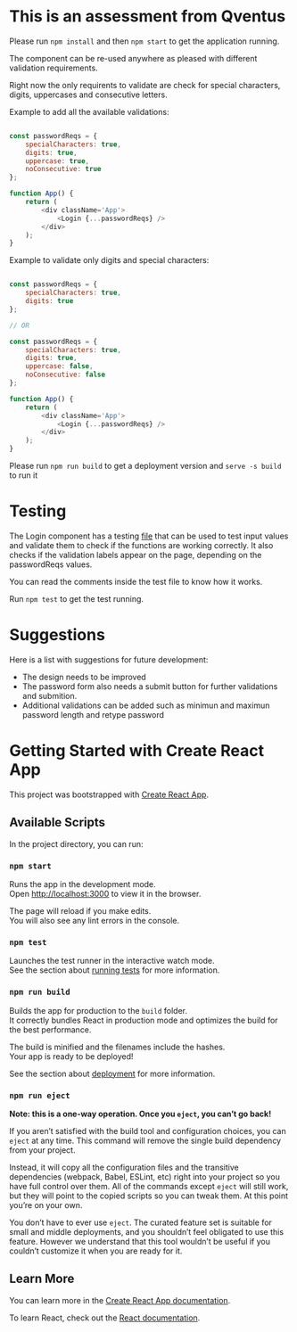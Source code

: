 # This is an assessment from Qventus

Please run `npm install` and then `npm start` to get the application running.

The <Login /> component can be re-used anywhere as pleased with different validation requirements.

Right now the only requirents to validate are check for special characters, digits, uppercases and consecutive letters.

Example to add all the available validations:

```JavaScript

const passwordReqs = {
    specialCharacters: true,
    digits: true,
    uppercase: true,
    noConsecutive: true
};

function App() {
    return (
        <div className='App'>
            <Login {...passwordReqs} />
        </div>
    );
}

```

Example to validate only digits and special characters:

```JavaScript

const passwordReqs = {
    specialCharacters: true,
    digits: true
};

// OR

const passwordReqs = {
    specialCharacters: true,
    digits: true,
    uppercase: false,
    noConsecutive: false
};

function App() {
    return (
        <div className='App'>
            <Login {...passwordReqs} />
        </div>
    );
}

```

Please run `npm run build` to get a deployment version and `serve -s build` to run it

# Testing

The Login component has a testing [file](./src/components/login/Login.test.tsx) that can be used to test input values and validate them to check if the functions are working correctly.
It also checks if the validation labels appear on the page, depending on the passwordReqs values.

You can read the comments inside the test file to know how it works.

Run `npm test` to get the test running.

# Suggestions

Here is a list with suggestions for future development:

-   The design needs to be improved
-   The password form also needs a submit button for further validations and submition.
-   Additional validations can be added such as minimun and maximun password length and retype password

# Getting Started with Create React App

This project was bootstrapped with [Create React App](https://github.com/facebook/create-react-app).

## Available Scripts

In the project directory, you can run:

### `npm start`

Runs the app in the development mode.\
Open [http://localhost:3000](http://localhost:3000) to view it in the browser.

The page will reload if you make edits.\
You will also see any lint errors in the console.

### `npm test`

Launches the test runner in the interactive watch mode.\
See the section about [running tests](https://facebook.github.io/create-react-app/docs/running-tests) for more information.

### `npm run build`

Builds the app for production to the `build` folder.\
It correctly bundles React in production mode and optimizes the build for the best performance.

The build is minified and the filenames include the hashes.\
Your app is ready to be deployed!

See the section about [deployment](https://facebook.github.io/create-react-app/docs/deployment) for more information.

### `npm run eject`

**Note: this is a one-way operation. Once you `eject`, you can’t go back!**

If you aren’t satisfied with the build tool and configuration choices, you can `eject` at any time. This command will remove the single build dependency from your project.

Instead, it will copy all the configuration files and the transitive dependencies (webpack, Babel, ESLint, etc) right into your project so you have full control over them. All of the commands except `eject` will still work, but they will point to the copied scripts so you can tweak them. At this point you’re on your own.

You don’t have to ever use `eject`. The curated feature set is suitable for small and middle deployments, and you shouldn’t feel obligated to use this feature. However we understand that this tool wouldn’t be useful if you couldn’t customize it when you are ready for it.

## Learn More

You can learn more in the [Create React App documentation](https://facebook.github.io/create-react-app/docs/getting-started).

To learn React, check out the [React documentation](https://reactjs.org/).
